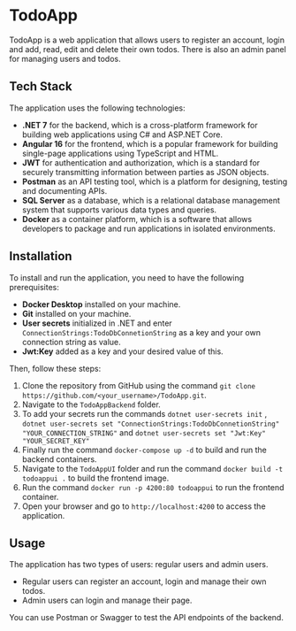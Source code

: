 # TodoApp

TodoApp is a web application that allows users to register an account, login and add, read, edit and delete their own todos. There is also an admin panel for managing users and todos.

## Tech Stack

The application uses the following technologies:

- **.NET 7** for the backend, which is a cross-platform framework for building web applications using C# and ASP.NET Core.
- **Angular 16** for the frontend, which is a popular framework for building single-page applications using TypeScript and HTML.
- **JWT** for authentication and authorization, which is a standard for securely transmitting information between parties as JSON objects.
- **Postman** as an API testing tool, which is a platform for designing, testing and documenting APIs.
- **SQL Server** as a database, which is a relational database management system that supports various data types and queries.
- **Docker** as a container platform, which is a software that allows developers to package and run applications in isolated environments.


## Installation

To install and run the application, you need to have the following prerequisites:

- **Docker Desktop** installed on your machine.
- **Git** installed on your machine.
- **User secrets** initialized in .NET and enter `ConnectionStrings:TodoDbConnetionString` as a key and your own connection string as value.
- **Jwt:Key** added as a key and your desired value of this.

Then, follow these steps:

1. Clone the repository from GitHub using the command `git clone https://github.com/<your_username>/TodoApp.git`.
2. Navigate to the `TodoAppBackend` folder.
3. To add your secrets run the commands `dotnet user-secrets init` , `dotnet user-secrets set "ConnectionStrings:TodoDbConnetionString" "YOUR_CONNECTION_STRING"` and `dotnet user-secrets set "Jwt:Key" "YOUR_SECRET_KEY"`
4. Finally run the command `docker-compose up -d` to build and run the backend containers.
5. Navigate to the `TodoAppUI` folder and run the command `docker build -t todoappui .` to build the frontend image.
6. Run the command `docker run -p 4200:80 todoappui` to run the frontend container.
7. Open your browser and go to `http://localhost:4200` to access the application.

## Usage

The application has two types of users: regular users and admin users.

- Regular users can register an account, login and manage their own todos.
- Admin users can login and manage their page.

You can use Postman or Swagger to test the API endpoints of the backend.
